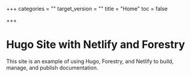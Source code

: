 +++
categories = ""
target_version = ""
title = "Home"
toc = false

+++
# Hugo Site with Netlify and Forestry 

This site is an example of using Hugo, Forestry, and Netlify to build, manage, and publish documentation.